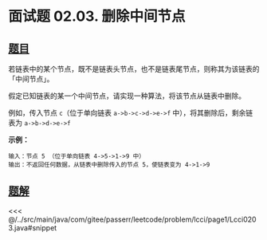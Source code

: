 # 面试题 02.03. 删除中间节点

## [题目](https://leetcode.cn/problems/delete-middle-node-lcci/)
若链表中的某个节点，既不是链表头节点，也不是链表尾节点，则称其为该链表的「中间节点」。

假定已知链表的某一个中间节点，请实现一种算法，将该节点从链表中删除。

例如，传入节点 `c`（位于单向链表 `a->b->c->d->e->f` 中），将其删除后，剩余链表为 `a->b->d->e->f`

**示例：**

```
输入：节点 5 （位于单向链表 4->5->1->9 中）
输出：不返回任何数据，从链表中删除传入的节点 5，使链表变为 4->1->9
```



## [题解](https://github.com/PasseRR/JavaLeetCode/blob/master/src/main/java/com/gitee/passerr/leetcode/problem/lcci/page1/Lcci0203.java)

<<< @/../src/main/java/com/gitee/passerr/leetcode/problem/lcci/page1/Lcci0203.java#snippet
